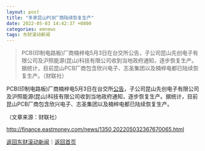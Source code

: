 ```yaml
---
layout: post
title: "多家昆山PCB厂商陆续恢复生产"
date: 2022-05-03 14:42:37 +0800
categories: emnews
tags: 东财滚动新闻
---
```

> PCB(印制电路板)厂商楠梓电5月3日在台交所公告，子公司昆山先创电子有限公司及沪照能源(昆山)科技有限公司收到当地政府通知，逐步恢复生产。据统计，目前昆山PCB厂商包含欣兴电子、志圣集团以及楠梓电都已陆续恢复生产。（财联社）

<p>PCB(印制电路板)厂商楠梓电5月3日在台交所<span id="Info.3332"><a href="http://data.eastmoney.com/notices/" class="infokey">公告</a></span>，子公司昆山先创电子有限公司及沪照能源(昆山)科技有限公司收到当地政府通知，逐步恢复生产。据统计，目前昆山PCB厂商包含欣兴电子、志圣集团以及楠梓电都已陆续恢复生产。</p><p class="em_media">（文章来源：财联社）</p>

<http://finance.eastmoney.com/news/1350,202205032367670065.html>

[返回东财滚动新闻](//finews.withounder.com/emnews/)｜[返回首页](//finews.withounder.com/)